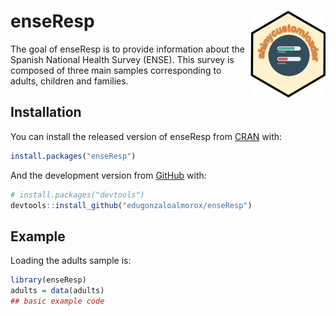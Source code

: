
<!-- README.md is generated from README.Rmd. Please edit that file -->

# enseResp <img src="man/figures/logo.png" align="right" height="139" />

<!-- badges: start -->

<!-- badges: end -->

The goal of enseResp is to provide information about the Spanish
National Health Survey (ENSE). This survey is composed of three main
samples corresponding to adults, children and families.

## Installation

You can install the released version of enseResp from
[CRAN](https://CRAN.R-project.org) with:

``` r
install.packages("enseResp")
```

And the development version from [GitHub](https://github.com/) with:

``` r
# install.packages("devtools")
devtools::install_github("edugonzaloalmorox/enseResp")
```

## Example

Loading the adults sample is:

``` r
library(enseResp)
adults = data(adults)
## basic example code
```

